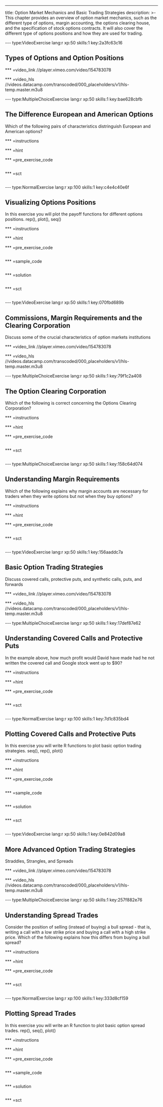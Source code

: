 ---
title: Option Market Mechanics and Basic Trading Strategies
description: >-
  This chapter provides an overview of option market mechanics, such as the
  different type of options, margin accounting, the options clearing house, and
  the specification of stock options contracts. It will also cover the different
  type of options positions and how they are used for trading.

--- type:VideoExercise lang:r xp:50 skills:1 key:2a3fc63c16
## Types of Options and Option Positions



*** =video_link
//player.vimeo.com/video/154783078

*** =video_hls
//videos.datacamp.com/transcoded/000_placeholders/v1/hls-temp.master.m3u8

--- type:MultipleChoiceExercise lang:r xp:50 skills:1 key:bae628cbfb
## The Difference European and American Options

Which of the following pairs of characteristics distringuish European and American options?

*** =instructions

*** =hint

*** =pre_exercise_code
```{r}

```

*** =sct
```{r}

```

--- type:NormalExercise lang:r xp:100 skills:1 key:c4e4c40e6f
## Visualizing Options Positions

In this exercise you will plot the payoff functions for different options positions. rep(), plot(), seq()

*** =instructions

*** =hint

*** =pre_exercise_code
```{r}

```

*** =sample_code
```{r}

```

*** =solution
```{r}

```

*** =sct
```{r}

```

--- type:VideoExercise lang:r xp:50 skills:1 key:070fbd689b
## Commissions, Margin Requirements and the Clearing Corporation

Discuss some of the crucial characteristics of option markets institutions

*** =video_link
//player.vimeo.com/video/154783078

*** =video_hls
//videos.datacamp.com/transcoded/000_placeholders/v1/hls-temp.master.m3u8

--- type:MultipleChoiceExercise lang:r xp:50 skills:1 key:79f1c2a408
## The Option Clearing Corporation

Which of the following is correct concerning the Options Clearing Corporation?

*** =instructions

*** =hint

*** =pre_exercise_code
```{r}

```

*** =sct
```{r}

```

--- type:MultipleChoiceExercise lang:r xp:50 skills:1 key:158c64d074
## Understanding Margin Requirements

Which of the following explains why margin accounts are necessary for traders when they write options but not when they buy options?

*** =instructions

*** =hint

*** =pre_exercise_code
```{r}

```

*** =sct
```{r}

```

--- type:VideoExercise lang:r xp:50 skills:1 key:156aaddc7a
## Basic Option Trading Strategies

Discuss covered calls, protective puts, and synthetic calls, puts, and forwards

*** =video_link
//player.vimeo.com/video/154783078

*** =video_hls
//videos.datacamp.com/transcoded/000_placeholders/v1/hls-temp.master.m3u8

--- type:MultipleChoiceExercise lang:r xp:50 skills:1 key:17def87e62
## Understanding Covered Calls and Protective Puts

In the example above, how much profit would David have made had he not written the covered call and Google stock went up to $90?

*** =instructions

*** =hint

*** =pre_exercise_code
```{r}

```

*** =sct
```{r}

```

--- type:NormalExercise lang:r xp:100 skills:1 key:7d1c835bd4
## Plotting Covered Calls and Protective Puts

In this exercise you will write R functions to plot basic option trading strategies. seq(), rep(), plot()

*** =instructions

*** =hint

*** =pre_exercise_code
```{r}

```

*** =sample_code
```{r}

```

*** =solution
```{r}

```

*** =sct
```{r}

```

--- type:VideoExercise lang:r xp:50 skills:1 key:0e842d09a8
## More Advanced Option Trading Strategies

Straddles, Strangles, and Spreads

*** =video_link
//player.vimeo.com/video/154783078

*** =video_hls
//videos.datacamp.com/transcoded/000_placeholders/v1/hls-temp.master.m3u8

--- type:MultipleChoiceExercise lang:r xp:50 skills:1 key:257f882e76
## Understanding Spread Trades

Consider the position of selling (instead of buying) a bull spread - that is, writing a call with a low strike price and buying a call with a high strike price. Which of the following explains how this differs from buying a bull spread?

*** =instructions

*** =hint

*** =pre_exercise_code
```{r}

```

*** =sct
```{r}

```

--- type:NormalExercise lang:r xp:100 skills:1 key:333d8cf159
## Plotting Spread Trades

In this exercise you will write an R function to plot basic option spread trades. rep(), seq(), plot()

*** =instructions

*** =hint

*** =pre_exercise_code
```{r}

```

*** =sample_code
```{r}

```

*** =solution
```{r}

```

*** =sct
```{r}

```
